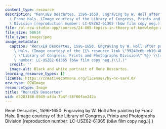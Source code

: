 ```yaml
---
content_type: resource
description: "Ren\xE9 Descartes, 1596-1650. Engraving by W. Holl after painting by\
  \ Franz Hals. (Image courtesy of the Library of Congress, Prints and Photographs\
  \ Division [reproduction number: LC-USZ62-61365 (b&w film copy neg.)].)"
file: /ol-ocw-studio-app/courses/24-805-topics-in-theory-of-knowledge-a-priori-knowledge-spring-2005/d52831888949afda7b4f58f00fae242a_24-805s05.jpg
file_size: 58614
file_type: image/jpeg
image_metadata:
  caption: "Ren\xE9 Descartes, 1596-1650. Engraving by W. Holl after painting by Franz\
    \ Hals. (Image courtesy of the {{% resource_link \"39240c6b-eb10-4bc4-a36e-c533324f59a7\"\
    \ \"Library of Congress, Prints and Photographs Division\" %}} \\[reproduction\
    \ number: LC-USZ62-61365 (b&w film copy neg.)\\].)"
  credit: ''
  image-alt: Black and white portrait of Rene Descartes.
learning_resource_types: []
license: https://creativecommons.org/licenses/by-nc-sa/4.0/
ocw_type: OCWImage
resourcetype: Image
title: "Ren\xE9 Descartes"
uid: d5283188-8949-afda-7b4f-58f00fae242a
---
```

René Descartes, 1596-1650. Engraving by W. Holl after painting by Franz Hals. (Image courtesy of the Library of Congress, Prints and Photographs Division [reproduction number: LC-USZ62-61365 (b&w film copy neg.)].)